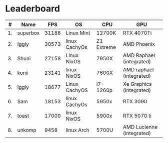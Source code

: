 # Leaderboard

|# | Name     | FPS   | OS            | CPU        | GPU                       |
|--|----------|-------|---------------|------------|---------------------------|
|1.| superbox | 31188 | Linux Mint    | 12700K     | RTX 4070Ti                |
|2.| Iggly    | 30573 | linux CachyOs | Z1 Extreme | AMD Phoenix               |
|3.| Shuni    | 27158 | Linux NixOS   | 7950X      | AMD Raphael (integrated)  |
|4.| konii    | 23141 | linux NixOS   | 7600X      | AMD raphael (integrated)  |
|5.| Iggly    | 18677 | Linux CachyOS | i7-1260p   | Xe Graphics (integrated)  |
|6.| Sam      | 18153 | linux CachyOs | 5950x      | RTX 3090                  |
|7.| toast    | 17000 | linux NixOS   | 5900x      | RTX 5070 ti               |
|8.| unkomp   |  9458 | linux Arch    | 5700U      | AMD Lucienne (integrated) |
